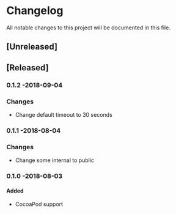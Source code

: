 # Changelog
All notable changes to this project will be documented in this file.

## [Unreleased]

## [Released]
### 0.1.2 -2018-09-04
### Changes
- Change default timeout to 30 seconds

### 0.1.1 -2018-08-04
### Changes
- Change some internal to public

### 0.1.0 -2018-08-03
#### Added
- CocoaPod support
